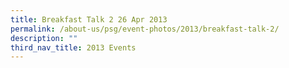 ```yaml
---
title: Breakfast Talk 2 26 Apr 2013
permalink: /about-us/psg/event-photos/2013/breakfast-talk-2/
description: ""
third_nav_title: 2013 Events
---
```

